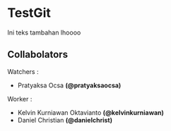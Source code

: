 # TestGit

Ini teks tambahan lhoooo

## Collabolators

Watchers :
  - Pratyaksa Ocsa __(@pratyaksaocsa)__

Worker :
  - Kelvin Kurniawan Oktavianto __(@kelvinkurniawan)__
  - Daniel Christian __(@danielchrist)__
